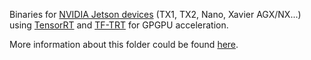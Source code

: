 Binaries for [NVIDIA Jetson devices](https://developer.nvidia.com/buy-jetson) (TX1, TX2, Nano, Xavier AGX/NX...) using [TensorRT](https://developer.nvidia.com/tensorrt) and [TF-TRT](https://docs.nvidia.com/deeplearning/frameworks/tf-trt-user-guide/index.html) for GPGPU acceleration.

More information about this folder could be found [here](../../Jetson.md#getting-started_jetson-versus-jetsontftrt).
